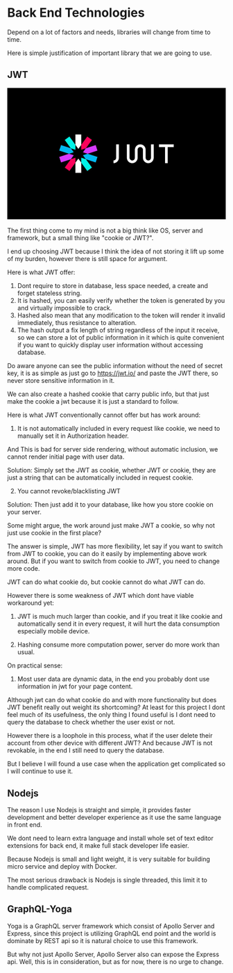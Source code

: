 # Back End Technologies

Depend on a lot of factors and needs, libraries will change from time to time.

Here is simple justification of important library that we are going to use.

## JWT

![](./img/jwt.jpg)

The first thing come to my mind is not a big think like OS, server and framework, but a small thing like "cookie or JWT?".

I end up choosing JWT because I think the idea of not storing it lift up some of my burden, however there is still space for argument.

Here is what JWT offer:

1. Dont require to store in database, less space needed, a create and forget stateless string.
2. It is hashed, you can easily verify whether the token is generated by you and virtually impossible to crack.
3. Hashed also mean that any modification to the token will render it invalid immediately, thus resistance to alteration.
4. The hash output a fix length of string regardless of the input it receive, so we can store a lot of public information in it which is quite convenient if you want to quickly display user information without accessing database.

Do aware anyone can see the public information without the need of secret key, it is as simple as just go to https://jwt.io/ and paste the JWT there, so never store sensitive information in it.

We can also create a hashed cookie that carry public info, but that just make the cookie a jwt because it is just a standard to follow.

Here is what JWT conventionally cannot offer but has work around:

1. It is not automatically included in every request like cookie, we need to manually set it in Authorization header.

And This is bad for server side rendering, without automatic inclusion, we cannot render initial page with user data.

Solution: Simply set the JWT as cookie, whether JWT or cookie, they are just a string that can be automatically included in request cookie.

2. You cannot revoke/blacklisting JWT

Solution: Then just add it to your database, like how you store cookie on your server.

Some might argue, the work around just make JWT a cookie, so why not just use cookie in the first place?

The answer is simple, JWT has more flexibility, let say if you want to switch from JWT to cookie, you can do it easily by implementing above work around. But if you want to switch from cookie to JWT, you need to change more code.

JWT can do what cookie do, but cookie cannot do what JWT can do.

However there is some weakness of JWT which dont have viable workaround yet:

1. JWT is much much larger than cookie, and if you treat it like cookie and automatically send it in every request, it will hurt the data consumption especially mobile device.

2. Hashing consume more computation power, server do more work than usual.

On practical sense:

1. Most user data are dynamic data, in the end you probably dont use information in jwt for your page content.

Although jwt can do what cookie do and with more functionality but does JWT benefit really out weight its shortcoming? At least for this project I dont feel much of its usefulness, the only thing I found useful is I dont need to query the database to check whether the user exist or not.

However there is a loophole in this process, what if the user delete their account from other device with different JWT? And because JWT is not revokable, in the end I still need to query the database.

But I believe I will found a use case when the application get complicated so I will continue to use it.

## Nodejs

The reason I use Nodejs is straight and simple, it provides faster development and better developer experience as it use the same language in front end.

We dont need to learn extra language and install whole set of text editor extensions for back end, it make full stack developer life easier.

Because Nodejs is small and light weight, it is very suitable for building micro service and deploy with Docker.

The most serious drawback is Nodejs is single threaded, this limit it to handle complicated request.

## GraphQL-Yoga

Yoga is a GraphQL server framework which consist of Apollo Server and Express, since this project is utilizing GraphQL end point and the world is dominate by REST api so it is natural choice to use this framework.

But why not just Apollo Server, Apollo Server also can expose the Express api. Well, this is in consideration, but as for now, there is no urge to change.

